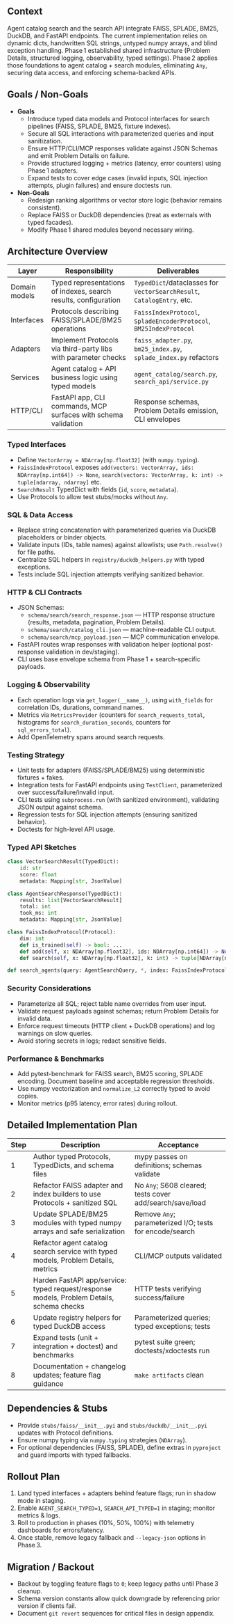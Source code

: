 ## Context
Agent catalog search and the search API integrate FAISS, SPLADE, BM25, DuckDB, and FastAPI endpoints. The current implementation relies on dynamic dicts, handwritten SQL strings, untyped numpy arrays, and blind exception handling. Phase 1 established shared infrastructure (Problem Details, structured logging, observability, typed settings). Phase 2 applies those foundations to agent catalog + search modules, eliminating `Any`, securing data access, and enforcing schema-backed APIs.

## Goals / Non-Goals
- **Goals**
  - Introduce typed data models and Protocol interfaces for search pipelines (FAISS, SPLADE, BM25, fixture indexes).
  - Secure all SQL interactions with parameterized queries and input sanitization.
  - Ensure HTTP/CLI/MCP responses validate against JSON Schemas and emit Problem Details on failure.
  - Provide structured logging + metrics (latency, error counters) using Phase 1 adapters.
  - Expand tests to cover edge cases (invalid inputs, SQL injection attempts, plugin failures) and ensure doctests run.
- **Non-Goals**
  - Redesign ranking algorithms or vector store logic (behavior remains consistent).
  - Replace FAISS or DuckDB dependencies (treat as externals with typed facades).
  - Modify Phase 1 shared modules beyond necessary wiring.

## Architecture Overview

| Layer | Responsibility | Deliverables |
| --- | --- | --- |
| Domain models | Typed representations of indexes, search results, configuration | `TypedDict`/dataclasses for `VectorSearchResult`, `CatalogEntry`, etc. |
| Interfaces | Protocols describing FAISS/SPLADE/BM25 operations | `FaissIndexProtocol`, `SpladeEncoderProtocol`, `BM25IndexProtocol` |
| Adapters | Implement Protocols via third-party libs with parameter checks | `faiss_adapter.py`, `bm25_index.py`, `splade_index.py` refactors |
| Services | Agent catalog + API business logic using typed models | `agent_catalog/search.py`, `search_api/service.py` |
| HTTP/CLI | FastAPI app, CLI commands, MCP surfaces with schema validation | Response schemas, Problem Details emission, CLI envelopes |

### Typed Interfaces
- Define `VectorArray = NDArray[np.float32]` (with `numpy.typing`).
- `FaissIndexProtocol` exposes `add(vectors: VectorArray, ids: NDArray[np.int64]) -> None`, `search(vectors: VectorArray, k: int) -> tuple[ndarray, ndarray]` etc.
- `SearchResult` TypedDict with fields (`id`, `score`, `metadata`).
- Use Protocols to allow test stubs/mocks without `Any`.

### SQL & Data Access
- Replace string concatenation with parameterized queries via DuckDB placeholders or binder objects.
- Validate inputs (IDs, table names) against allowlists; use `Path.resolve()` for file paths.
- Centralize SQL helpers in `registry/duckdb_helpers.py` with typed exceptions.
- Tests include SQL injection attempts verifying sanitized behavior.

### HTTP & CLI Contracts
- JSON Schemas:
  - `schema/search/search_response.json` — HTTP response structure (results, metadata, pagination, Problem Details). 
  - `schema/search/catalog_cli.json` — machine-readable CLI output.
  - `schema/search/mcp_payload.json` — MCP communication envelope.
- FastAPI routes wrap responses with validation helper (optional post-response validation in dev/staging).
- CLI uses base envelope schema from Phase 1 + search-specific payloads.

### Logging & Observability
- Each operation logs via `get_logger(__name__)`, using `with_fields` for correlation IDs, durations, command names.
- Metrics via `MetricsProvider` (counters for `search_requests_total`, histograms for `search_duration_seconds`, counters for `sql_errors_total`).
- Add OpenTelemetry spans around search requests.

### Testing Strategy
- Unit tests for adapters (FAISS/SPLADE/BM25) using deterministic fixtures + fakes.
- Integration tests for FastAPI endpoints using `TestClient`, parameterized over success/failure/invalid input.
- CLI tests using `subprocess.run` (with sanitized environment), validating JSON output against schema.
- Regression tests for SQL injection attempts (ensuring sanitized behavior).
- Doctests for high-level API usage.

### Typed API Sketches
```python
class VectorSearchResult(TypedDict):
    id: str
    score: float
    metadata: Mapping[str, JsonValue]

class AgentSearchResponse(TypedDict):
    results: list[VectorSearchResult]
    total: int
    took_ms: int
    metadata: Mapping[str, JsonValue]

class FaissIndexProtocol(Protocol):
    dim: int
    def is_trained(self) -> bool: ...
    def add(self, x: NDArray[np.float32], ids: NDArray[np.int64]) -> None: ...
    def search(self, x: NDArray[np.float32], k: int) -> tuple[NDArray[np.int64], NDArray[np.float32]]: ...

def search_agents(query: AgentSearchQuery, *, index: FaissIndexProtocol, logger: Logger) -> AgentSearchResponse: ...
```

### Security Considerations
- Parameterize all SQL; reject table name overrides from user input.
- Validate request payloads against schemas; return Problem Details for invalid data.
- Enforce request timeouts (HTTP client + DuckDB operations) and log warnings on slow queries.
- Avoid storing secrets in logs; redact sensitive fields.

### Performance & Benchmarks
- Add pytest-benchmark for FAISS search, BM25 scoring, SPLADE encoding. Document baseline and acceptable regression thresholds.
- Use numpy vectorization and `normalize_L2` correctly typed to avoid copies.
- Monitor metrics (p95 latency, error rates) during rollout.

## Detailed Implementation Plan

| Step | Description | Acceptance |
| --- | --- | --- |
| 1 | Author typed Protocols, TypedDicts, and schema files | mypy passes on definitions; schemas validate |
| 2 | Refactor FAISS adapter and index builders to use Protocols + sanitized SQL | No `Any`; S608 cleared; tests cover add/search/save/load |
| 3 | Update SPLADE/BM25 modules with typed numpy arrays and safe serialization | Remove `Any`; parameterized I/O; tests for encode/search |
| 4 | Refactor agent catalog search service with typed models, Problem Details, metrics | CLI/MCP outputs validated |
| 5 | Harden FastAPI app/service: typed request/response models, Problem Details, schema checks | HTTP tests verifying success/failure |
| 6 | Update registry helpers for typed DuckDB access | Parameterized queries; typed exceptions; tests |
| 7 | Expand tests (unit + integration + doctest) and benchmarks | pytest suite green; doctests/xdoctests run |
| 8 | Documentation + changelog updates; feature flag guidance | `make artifacts` clean |

## Dependencies & Stubs
- Provide `stubs/faiss/__init__.pyi` and `stubs/duckdb/__init__.pyi` updates with Protocol definitions.
- Ensure numpy typing via `numpy.typing` strategies (`NDArray`).
- For optional dependencies (FAISS, SPLADE), define extras in `pyproject` and guard imports with typed fallbacks.

## Rollout Plan
1. Land typed interfaces + adapters behind feature flags; run in shadow mode in staging.
2. Enable `AGENT_SEARCH_TYPED=1`, `SEARCH_API_TYPED=1` in staging; monitor metrics & logs.
3. Roll to production in phases (10%, 50%, 100%) with telemetry dashboards for errors/latency.
4. Once stable, remove legacy fallback and `--legacy-json` options in Phase 3.

## Migration / Backout
- Backout by toggling feature flags to `0`; keep legacy paths until Phase 3 cleanup.
- Schema version constants allow quick downgrade by referencing prior version if clients fail.
- Document `git revert` sequences for critical files in design appendix.

